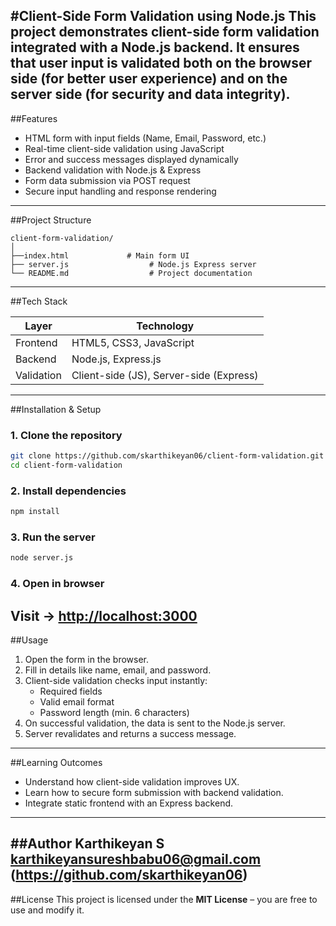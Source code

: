 #Client-Side Form Validation using Node.js
This project demonstrates **client-side form validation** integrated with a **Node.js backend**. It ensures that user input is validated **both on the browser side** (for better user experience) and **on the server side** (for security and data integrity).
---
##Features
- HTML form with input fields (Name, Email, Password, etc.)
- Real-time client-side validation using JavaScript  
- Error and success messages displayed dynamically  
- Backend validation with Node.js & Express  
- Form data submission via POST request  
- Secure input handling and response rendering  
---
##Project Structure

```
client-form-validation/
│
├──index.html             # Main form UI
├── server.js                  # Node.js Express server
└── README.md                  # Project documentation
```
---
##Tech Stack

| Layer | Technology |
|-------|-------------|
| Frontend | HTML5, CSS3, JavaScript |
| Backend | Node.js, Express.js |
| Validation | Client-side (JS), Server-side (Express) |
---
##Installation & Setup

### 1. Clone the repository

```bash
git clone https://github.com/skarthikeyan06/client-form-validation.git
cd client-form-validation
```
### 2. Install dependencies
```bash
npm install
```
### 3. Run the server
```bash
node server.js
```
### 4. Open in browser
Visit → [http://localhost:3000](http://localhost:3000)
---
##Usage

1. Open the form in the browser.  
2. Fill in details like name, email, and password.  
3. Client-side validation checks input instantly:
   - Required fields
   - Valid email format
   - Password length (min. 6 characters)
4. On successful validation, the data is sent to the Node.js server.
5. Server revalidates and returns a success message.

---

##Learning Outcomes
- Understand how client-side validation improves UX.  
- Learn how to secure form submission with backend validation.  
- Integrate static frontend with an Express backend.  

---
##Author
**Karthikeyan S**  
karthikeyansureshbabu06@gmail.com
(https://github.com/skarthikeyan06)
---
##License
This project is licensed under the **MIT License** – you are free to use and modify it.